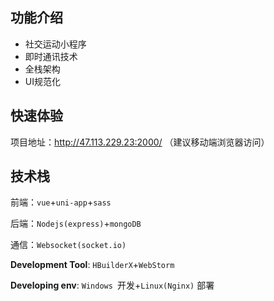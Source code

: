 ## 功能介绍

- 社交运动小程序
- 即时通讯技术
- 全栈架构
- UI规范化

## 快速体验

项目地址：http://47.113.229.23:2000/ （建议移动端浏览器访问）

## 技术栈

前端：`vue`+`uni-app`+`sass`

后端：`Nodejs(express)`+`mongoDB`

通信：`Websocket(socket.io)`

**Development Tool**: `HBuilderX`+`WebStorm`

**Developing env**: `Windows `开发+`Linux(Nginx)` 部署
